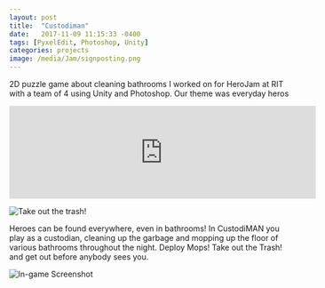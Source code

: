 ```yaml
---
layout: post
title:  "Custodiman"
date:   2017-11-09 11:15:33 -0400
tags: [PyxelEdit, Photoshop, Unity]
categories: projects
image: /media/Jam/signposting.png
---
```


2D puzzle game about cleaning bathrooms I worked on for HeroJam at RIT with a team of 4 using Unity and Photoshop. Our theme was everyday heros

<iframe src="https://itch.io/embed/190253" height="167" width="552" frameborder="0"></iframe>

<!--more-->

![Take out the trash!]({{site.url}}/media/Jam/takeOutTheTrash.gif)

Heroes can be found everywhere, even in bathrooms! In CustodiMAN you play as a custodian, cleaning up the garbage and mopping up the floor of various bathrooms throughout the night. Deploy Mops! Take out the Trash! and get out before anybody sees you.

![In-game Screenshot]({{site.url}}/media/Jam/cust.png)


